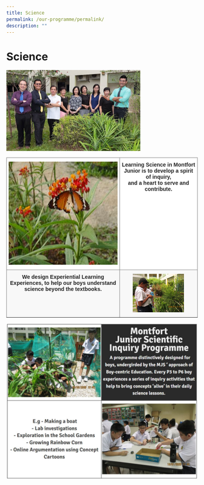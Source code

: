 ```yaml
---
title: Science
permalink: /our-programme/permalink/
description: ""
---
```

# **Science**


<img src="/images/Science%20dept.jpg" 
     style="width:70%">
		
		 
<table style="border-collapse:collapse;border-spacing:0" class="tg"><thead><tr><th style="background-color:#FFF;border-color:inherit;border-style:solid;border-width:1px;color:#222;font-family:Arial, sans-serif;font-size:14px;font-weight:bold;overflow:hidden;padding:10px 5px;text-align:center;vertical-align:top;word-break:normal"><img src="/images/tnP1200032.jpg" alt="P1200032.JPG" width="362" height="271"></th><th style="background-color:#FFF;border-color:inherit;border-style:solid;border-width:1px;color:#222;font-family:Arial, sans-serif;font-size:14px;font-weight:bold;overflow:hidden;padding:10px 5px;text-align:center;vertical-align:top;word-break:normal"><span style="font-weight:bold">Learning Science in Montfort Junior </span>is to develop a spirit of inquiry, <br>and a heart to serve and contribute.   </th></tr></thead><tbody><tr><td style="background-color:#F8F8F8;border-color:inherit;border-style:solid;border-width:1px;color:#222;font-family:Arial, sans-serif;font-size:14px;font-weight:bold;overflow:hidden;padding:10px 5px;text-align:center;vertical-align:top;word-break:normal">We design Experiential Learning Experiences, to help our boys understand science beyond the textbooks.</td><td style="background-color:#F8F8F8;border-color:inherit;border-style:solid;border-width:1px;color:#222;font-family:Arial, sans-serif;font-size:14px;overflow:hidden;padding:10px 5px;text-align:center;vertical-align:top;word-break:normal"><img src="/images/IMG_3626.jpg" alt="IMG_3626.JPG" width="135"></td></tr></tbody></table>


<img src="/images/sci1.jpg" >
